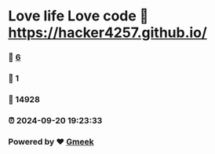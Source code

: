 # Love life Love code :link: https://hacker4257.github.io/ 
### :page_facing_up: [6](https://hacker4257.github.io//tag.html) 
### :speech_balloon: 1 
### :hibiscus: 14928 
### :alarm_clock: 2024-09-20 19:23:33 
### Powered by :heart: [Gmeek](https://github.com/Meekdai/Gmeek)
